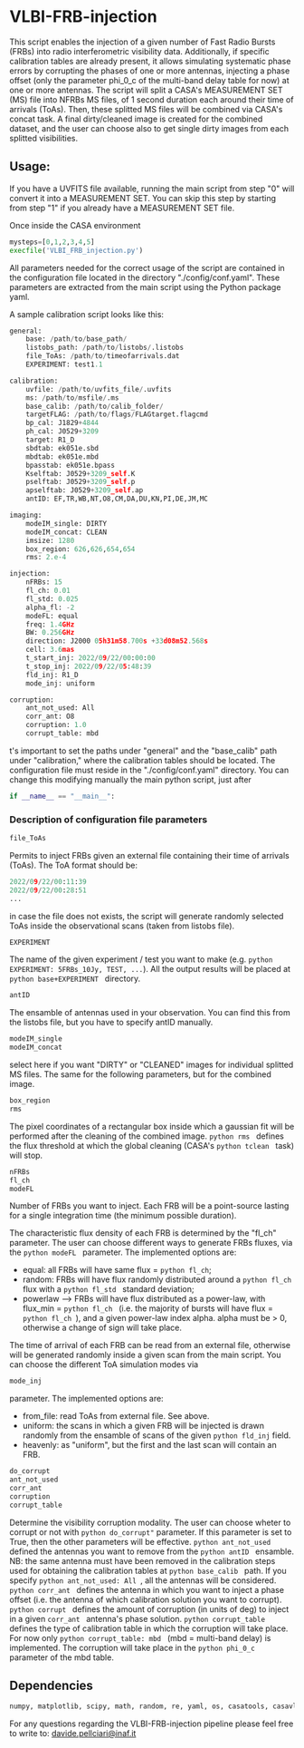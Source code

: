 # VLBI-FRB-injection

This script enables the injection of a given number of Fast Radio Bursts (FRBs) into radio interferometric visibility data.
Additionally, if specific calibration tables are already present, it allows simulating systematic phase errors by corrupting the phases of one or more antennas,
injecting a phase offset (only the parameter phi_0_c of the multi-band delay table for now) at one or more antennas. The script will split a CASA's MEASUREMENT SET (MS)
file into NFRBs MS files, of 1 second duration each around their time of arrivals (ToAs). Then, these splitted MS files will be combined via CASA's concat task.
A final dirty/cleaned image is created for the combined dataset, and the user can choose also to get single dirty images from each splitted visibilities.

## Usage:
If you have a UVFITS file available, running the main script from step "0" will convert it into a MEASUREMENT SET.
You can skip this step by starting from step "1" if you already have a MEASUREMENT SET file.

Once inside the CASA environment

```python
mysteps=[0,1,2,3,4,5]
execfile('VLBI_FRB_injection.py')
```

All parameters needed for the correct usage of the script are contained in the configuration file located in the directory "./config/conf.yaml".
These parameters are extracted from the main script using the Python package yaml.

A sample calibration script looks like this:

```python
general:
    base: /path/to/base_path/
    listobs_path: /path/to/listobs/.listobs
    file_ToAs: /path/to/timeofarrivals.dat
    EXPERIMENT: test1.1

calibration:
    uvfile: /path/to/uvfits_file/.uvfits
    ms: /path/to/msfile/.ms
    base_calib: /path/to/calib_folder/
    targetFLAG: /path/to/flags/FLAGtarget.flagcmd
    bp_cal: J1829+4844
    ph_cal: J0529+3209
    target: R1_D
    sbdtab: ek051e.sbd
    mbdtab: ek051e.mbd
    bpasstab: ek051e.bpass
    Kselftab: J0529+3209_self.K
    pselftab: J0529+3209_self.p
    apselftab: J0529+3209_self.ap
    antID: EF,TR,WB,NT,O8,CM,DA,DU,KN,PI,DE,JM,MC

imaging:
    modeIM_single: DIRTY
    modeIM_concat: CLEAN
    imsize: 1280
    box_region: 626,626,654,654
    rms: 2.e-4

injection:
    nFRBs: 15
    fl_ch: 0.01
    fl_std: 0.025
    alpha_fl: -2
    modeFL: equal
    freq: 1.4GHz
    BW: 0.256GHz
    direction: J2000 05h31m58.700s +33d08m52.568s
    cell: 3.6mas
    t_start_inj: 2022/09/22/00:00:00
    t_stop_inj: 2022/09/22/05:48:39
    fld_inj: R1_D
    mode_inj: uniform

corruption:
    ant_not_used: All
    corr_ant: O8
    corruption: 1.0
    corrupt_table: mbd
```

t's important to set the paths under "general" and the "base_calib" path under "calibration," where the calibration tables should be located.
The configuration file must reside in the "./config/conf.yaml" directory. You can change this modifying manually the main python script, just after

```python
if __name__ == "__main__":
```

### Description of configuration file parameters

```python
file_ToAs
```
Permits to inject FRBs given an external file containing their time of arrivals (ToAs). The ToA format should be:
```python
2022/09/22/00:11:39
2022/09/22/00:28:51
...
```
in case the file does not exists, the script will generate randomly selected ToAs inside the observational scans (taken from listobs file).

```python
EXPERIMENT
```
The name of the given experiment / test you want to make (e.g. ```python EXPERIMENT: 5FRBs_10Jy, TEST, ...```). All the output results will
be placed at ```python base+EXPERIMENT ``` directory.

```python
antID
```
The ensamble of antennas used in your observation. You can find this from the listobs file, but you have to specify antID manually.

```python
modeIM_single
modeIM_concat
```
select here if you want "DIRTY" or "CLEANED" images for individual splitted MS files. The same for the following parameters, but for the combined image.

```python
box_region
rms
```
The pixel coordinates of a rectangular box inside which a gaussian fit will be performed after the cleaning of the combined image. ```python rms ``` defines
the flux threshold at which the global cleaning (CASA's ```python tclean ``` task) will stop.

```python
nFRBs
fl_ch
modeFL
```
Number of FRBs you want to inject. Each FRB will be a point-source lasting for a single integration time (the minimum possible duration).

The characteristic flux density of each FRB is determined by the "fl_ch" parameter. The user can choose different ways to generate FRBs fluxes, via the ```python modeFL ```
parameter. The implemented options are:

- equal: all FRBs will have same flux = ``` python fl_ch ```;
- random: FRBs will have flux randomly distributed around a ```python fl_ch``` flux with a ```python fl_std ``` standard deviation;
- powerlaw --> FRBs will have flux distributed as a power-law, with flux_min = ```python fl_ch ``` (i.e. the majority of bursts will have flux = ```python fl_ch ```), and a given
power-law index alpha. alpha must be > 0, otherwise a change of sign will take place.

The time of arrival of each FRB can be read from an external file, otherwise will be generated randomly inside a given scan from the main script.
You can choose the different ToA simulation modes via

```python
mode_inj
```
parameter. The implemented options are:
- from_file: read ToAs from external file. See above.
- uniform: the scans in which a given FRB will be injected is drawn randomly from the ensamble of scans of the given ```python fld_inj``` field.
- heavenly: as "uniform", but the first and the last scan will contain an FRB.

```python
do_corrupt
ant_not_used
corr_ant
corruption
corrupt_table
```
Determine the visibility corruption modality. The user can choose wheter to corrupt or not with ```python do_corrupt"``` parameter. 
If this parameter is set to True, then the other parameters will be effective. ```python ant_not_used ``` defined the antennas you want to
remove from the ```python antID ``` ensamble. NB: the same antenna must have been removed in the calibration steps used for obtaining the calibration
tables at ```python base_calib ``` path. If you specify ```python ant_not_used: All ```, all the antennas will be considered. 
```python corr_ant ``` defines the antenna in which you want to inject a phase offset (i.e. the antenna of which calibration solution you want to corrupt).
```python corrupt ``` defines the amount of corruption (in units of deg) to inject in a given ```corr_ant ``` antenna's phase solution.
```python corrupt_table``` defines the type of calibration table in which the corruption will take place. For now only ```python corrupt_table: mbd ``` (mbd = multi-band delay) is implemented.
The corruption will take place in the ```python phi_0_c ``` parameter of the mbd table.

## Dependencies

```python
numpy, matplotlib, scipy, math, random, re, yaml, os, casatools, casavlbitools, datetime, 
```

For any questions regarding the VLBI-FRB-injection pipeline please feel free to write to:
davide.pellciari@inaf.it
